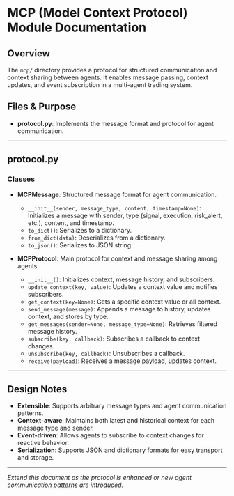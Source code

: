 # MCP (Model Context Protocol) Module Documentation

## Overview
The `mcp/` directory provides a protocol for structured communication and context sharing between agents. It enables message passing, context updates, and event subscription in a multi-agent trading system.

## Files & Purpose
- **protocol.py**: Implements the message format and protocol for agent communication.

---

## protocol.py

### Classes
- **MCPMessage**: Structured message format for agent communication.
    - `__init__(sender, message_type, content, timestamp=None)`: Initializes a message with sender, type (signal, execution, risk_alert, etc.), content, and timestamp.
    - `to_dict()`: Serializes to a dictionary.
    - `from_dict(data)`: Deserializes from a dictionary.
    - `to_json()`: Serializes to JSON string.

- **MCPProtocol**: Main protocol for context and message sharing among agents.
    - `__init__()`: Initializes context, message history, and subscribers.
    - `update_context(key, value)`: Updates a context value and notifies subscribers.
    - `get_context(key=None)`: Gets a specific context value or all context.
    - `send_message(message)`: Appends a message to history, updates context, and stores by type.
    - `get_messages(sender=None, message_type=None)`: Retrieves filtered message history.
    - `subscribe(key, callback)`: Subscribes a callback to context changes.
    - `unsubscribe(key, callback)`: Unsubscribes a callback.
    - `receive(payload)`: Receives a message payload, updates context.

---

## Design Notes
- **Extensible**: Supports arbitrary message types and agent communication patterns.
- **Context-aware**: Maintains both latest and historical context for each message type and sender.
- **Event-driven**: Allows agents to subscribe to context changes for reactive behavior.
- **Serialization**: Supports JSON and dictionary formats for easy transport and storage.

---

*Extend this document as the protocol is enhanced or new agent communication patterns are introduced.*
